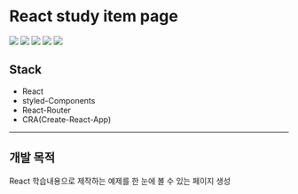 #  React study item page

<img src="https://img.shields.io/badge/React-blue?style=for-the-badge&logo=React&logoColor=white">
<img src="https://img.shields.io/badge/JS-yellow?style=for-the-badge&logo=javascript&logoColor=white">
<img src="https://img.shields.io/badge/HTML-E34F26?style=for-the-badge&logo=HTML5&logoColor=white">
<img src="https://img.shields.io/badge/CSS-1572B6?style=for-the-badge&logo=CSS3&logoColor=white">
<img src="https://img.shields.io/badge/CRA-09D3AC?style=for-the-badge&logo=Create React App&logoColor=white">


## Stack
- React 
- styled-Components
- React-Router
- CRA(Create-React-App)

----


## 개발 목적

React 학습내용으로 제작하는 예제를 한 눈에 볼 수 있는 페이지 생성




